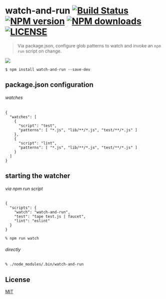 # watch-and-run [![Build Status](http://img.shields.io/travis/wilmoore/watch-and-run.svg)](https://travis-ci.org/wilmoore/watch-and-run) [![NPM version](http://img.shields.io/npm/v/watch-and-run.svg)](https://www.npmjs.org/package/watch-and-run) [![NPM downloads](http://img.shields.io/npm/dm/watch-and-run.svg)](https://www.npmjs.org/package/watch-and-run) [![LICENSE](http://img.shields.io/npm/l/watch-and-run.svg)](LICENSE)

> Via package.json, configure glob patterns to watch and invoke an `npm run` script on change.

![](https://cloudup.com/cJYbv0puHkE+)

    $ npm install watch-and-run --save-dev

## package.json configuration

###### watches

    {
      "watches": [
        {
          "script": "test",
          "patterns": [ "*.js", "lib/**/*.js", "test/**/*.js" ]
        },
        {
          "script": "lint",
          "patterns": [ "*.js", "lib/**/*.js", "test/**/*.js" ]
        }
      ]
    }

## starting the watcher

###### via npm run script

    {
      "scripts": {
        "watch": "watch-and-run",
        "test": "tape test.js | faucet",
        "lint": "eslint"
      }
    }

```shell
% npm run watch
```

###### directly

    % ./node_modules/.bin/watch-and-run

## License

  [MIT](LICENSE)

